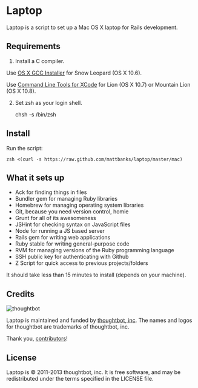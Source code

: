 Laptop
======

Laptop is a script to set up a Mac OS X laptop for Rails development.

Requirements
------------

1) Install a C compiler.

Use [OS X GCC Installer](https://github.com/kennethreitz/osx-gcc-installer/) for
Snow Leopard (OS X 10.6).

Use [Command Line Tools for XCode](https://developer.apple.com/downloads/index.action)
for Lion (OS X 10.7) or Mountain Lion (OS X 10.8).

2) Set zsh as your login shell.

    chsh -s /bin/zsh

Install
-------

Run the script:

    zsh <(curl -s https://raw.github.com/mattbanks/laptop/master/mac)

What it sets up
---------------

* Ack for finding things in files
* Bundler gem for managing Ruby libraries
* Homebrew for managing operating system libraries
* Git, because you need version control, homie
* Grunt for all of its awesomeness
* JSHint for checking syntax on JavaScript files
* Node for running a JS based server
* Rails gem for writing web applications
* Ruby stable for writing general-purpose code
* RVM for managing versions of the Ruby programming language
* SSH public key for authenticating with Github
* Z Script for quick access to previous projects/folders

It should take less than 15 minutes to install (depends on your machine).

Credits
-------

![thoughtbot](http://thoughtbot.com/assets/tm/logo.png)

Laptop is maintained and funded by [thoughtbot, inc](http://thoughtbot.com/community).
The names and logos for thoughtbot are trademarks of thoughtbot, inc.

Thank you, [contributors](/thoughtbot/laptop/graphs/contributors)!

License
-------

Laptop is © 2011-2013 thoughtbot, inc. It is free software, and may be
redistributed under the terms specified in the LICENSE file.
